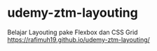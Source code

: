 # udemy-ztm-layouting
Belajar Layouting pake Flexbox dan CSS Grid
https://rafimuh19.github.io/udemy-ztm-layouting/
